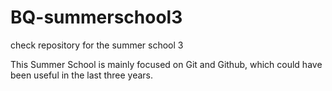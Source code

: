 # BQ-summerschool3
check repository for the summer school 3

This Summer School is mainly focused on Git and Github, which could have been useful in the last three years.
